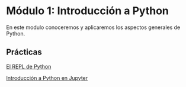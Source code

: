# Módulo 1: Introducción a Python

En este modulo conoceremos y aplicaremos los aspectos generales de Python.
## Prácticas


[El REPL de Python](repl_lab.ipynb)

[Introducción a Python en Jupyter](jupyter_intro.ipynb)

